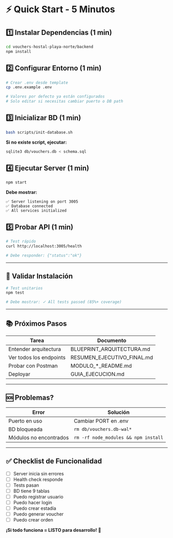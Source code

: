 # ⚡ Quick Start - 5 Minutos

## 1️⃣ Instalar Dependencias (1 min)
```bash
cd vouchers-hostal-playa-norte/backend
npm install
```

## 2️⃣ Configurar Entorno (1 min)
```bash
# Crear .env desde template
cp .env.example .env

# Valores por defecto ya están configurados
# Solo editar si necesitas cambiar puerto o DB path
```

## 3️⃣ Inicializar BD (1 min)
```bash
bash scripts/init-database.sh
```

**Si no existe script, ejecutar:**
```bash
sqlite3 db/vouchers.db < schema.sql
```

## 4️⃣ Ejecutar Server (1 min)
```bash
npm start
```

**Debe mostrar:**
```
✅ Server listening on port 3005
✅ Database connected
✅ All services initialized
```

## 5️⃣ Probar API (1 min)
```bash
# Test rápido
curl http://localhost:3005/health

# Debe responder: {"status":"ok"}
```

---

## 🧪 Validar Instalación

```bash
# Test unitarios
npm test

# Debe mostrar: ✓ All tests passed (85%+ coverage)
```

---

## 📚 Próximos Pasos

| Tarea | Documento |
|-------|-----------|
| Entender arquitectura | BLUEPRINT_ARQUITECTURA.md |
| Ver todos los endpoints | RESUMEN_EJECUTIVO_FINAL.md |
| Probar con Postman | MODULO_*_README.md |
| Deployar | GUIA_EJECUCION.md |

---

## 🆘 Problemas?

| Error | Solución |
|-------|----------|
| Puerto en uso | Cambiar PORT en .env |
| BD bloqueada | `rm db/vouchers.db-wal*` |
| Módulos no encontrados | `rm -rf node_modules && npm install` |

---

## ✅ Checklist de Funcionalidad

- [ ] Server inicia sin errores
- [ ] Health check responde
- [ ] Tests pasan
- [ ] BD tiene 9 tablas
- [ ] Puedo registrar usuario
- [ ] Puedo hacer login
- [ ] Puedo crear estadía
- [ ] Puedo generar voucher
- [ ] Puedo crear orden

**¡Si todo funciona = LISTO para desarrollo!** 🎉
